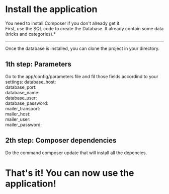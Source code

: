 Install the application
========================

You need to install Composer if you don't already get it.  
First, use the SQL code to create the Database. It already contain some data (tricks and categories).*

-----------------

Once the database is installed, you can clone the project in your directory.

## 1th step: Parameters

Go to the app/config/parameters file and fil those fields accordind to your settings:
    database_host:   
    database_port:   
    database_name:   
    database_user:   
    database_password:   
    mailer_transport:   
    mailer_host:   
    mailer_user:   
    mailer_password:   
   
## 2th step: Composer dependencies

Do the command composer update that will install all the depencies.

# That's it! You can now use the application!


